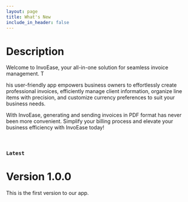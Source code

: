 ```yaml
---
layout: page
title: What's New
include_in_header: false
---
```


# Description
Welcome to InvoEase, your all-in-one solution for seamless invoice management. T

his user-friendly app empowers business owners to effortlessly create professional invoices, efficiently manage client information, organize line items with precision, and customize currency preferences to suit your business needs. 

With InvoEase, generating and sending invoices in PDF format has never been more convenient. Simplify your billing process and elevate your business efficiency with InvoEase today!

<br>

### `Latest`
# **Version 1.0.0**
This is the first version to our app. 